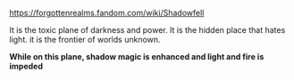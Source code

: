 https://forgottenrealms.fandom.com/wiki/Shadowfell

It is the toxic plane of darkness and power. It is the hidden place that hates light. it is the frontier of worlds unknown.

**While on this plane, shadow magic is enhanced and light and fire is impeded**